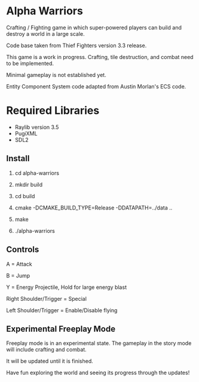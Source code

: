 # Alpha Warriors


Crafting / Fighting game in which super-powered players can build and destroy a world in a large scale.

Code base taken from Thief Fighters version 3.3 release.

This game is a work in progress. 
Crafting, tile destruction, and combat need to be implemented.

Minimal gameplay is not established yet.

Entity Component System code adapted from Austin Morlan's ECS code.



# Required Libraries

- Raylib version 3.5
- PugiXML
- SDL2

## Install

1. cd alpha-warriors

2. mkdir build

3. cd build

4. cmake -DCMAKE_BUILD_TYPE=Release -DDATAPATH=../data ..

5. make

6. ./alpha-warriors

## Controls

A = Attack

B = Jump

Y = Energy Projectile, Hold for large energy blast

Right Shoulder/Trigger = Special

Left Shoulder/Trigger = Enable/Disable flying




## Experimental Freeplay Mode

Freeplay mode is in an experimental state. The gameplay in the story mode will include crafting and combat.

It will be updated until it is finished. 

Have fun exploring the world and seeing its progress through the updates!
